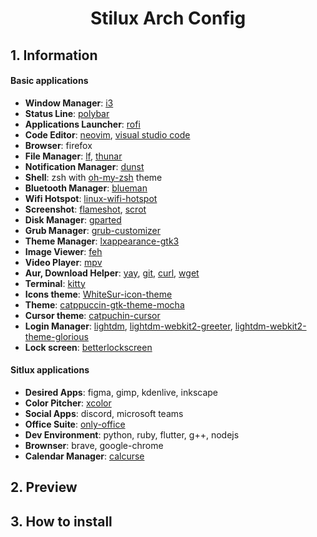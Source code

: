 <h1 align="center" color="#f2b0ff">Stilux Arch Config</h1>

## 1. Information
#### Basic applications
- **Window Manager**: [i3](https://github.com/i3/i3)
- **Status Line**: [polybar](https://github.com/polybar/polybar)
- **Applications Launcher**: [rofi](https://github.com/davatorium/rofi)
- **Code Editor**: [neovim](https://github.com/neovim/neovim), [visual studio code](https://github.com/microsoft/vscode)
- **Browser**: firefox
- **File Manager**: [lf](https://github.com/gokcehan/lf), [thunar](https://github.com/xfce-mirror/thunar)
- **Notification Manager**: [dunst](https://github.com/dunst-project/dunst)
- **Shell**: zsh with [oh-my-zsh](https://github.com/ohmyzsh/ohmyzsh) theme
- **Bluetooth Manager**: [blueman](https://github.com/blueman-project/blueman)
- **Wifi Hotspot**: [linux-wifi-hotspot](https://github.com/lakinduakash/linux-wifi-hotspot)
- **Screenshot**: [flameshot](https://github.com/flameshot-org/flameshot), [scrot](https://github.com/dreamer/scrot)
- **Disk Manager**: [gparted](https://github.com/mgehre/gparted)
- **Grub Manager**: [grub-customizer](https://github.com/mdeguzis/grub-customizer/tree/master)
- **Theme Manager**: [lxappearance-gtk3](https://security.archlinux.org/package/lxappearance-gtk3)
- **Image Viewer**: [feh](https://github.com/derf/feh)
- **Video Player**: [mpv](https://github.com/mpv-player/mpv)
- **Aur, Download Helper**: [yay](https://github.com/Jguer/yay), [git](https://git-scm.com/), [curl](https://github.com/curl/curl), [wget](https://github.com/jay/wget)
- **Terminal**: [kitty](https://github.com/kovidgoyal/kitty)
- **Icons theme**: [WhiteSur-icon-theme](https://github.com/vinceliuice/WhiteSur-icon-theme)
- **Theme**: [catppuccin-gtk-theme-mocha](https://github.com/catppuccin/gtk)
- **Cursor theme**: [catpuchin-cursor](https://github.com/catppuccin/cursors)
- **Login Manager**: [lightdm](https://github.com/canonical/lightdm), [lightdm-webkit2-greeter](https://github.com/antergos/web-greeter), [lightdm-webkit2-theme-glorious](https://github.com/manilarome/lightdm-webkit2-theme-glorious)
- **Lock screen**: [betterlockscreen](https://github.com/betterlockscreen/betterlockscreen)

#### Sitlux applications
- **Desired Apps**: figma, gimp, kdenlive, inkscape
- **Color Pitcher**: [xcolor](https://github.com/Soft/xcolor)
- **Social Apps**: discord, microsoft teams
- **Office Suite**: [only-office](https://github.com/ONLYOFFICE/DesktopEditors)
- **Dev Environment**: python, ruby, flutter, g++, nodejs
- **Brownser**: brave, google-chrome
- **Calendar Manager**: [calcurse](https://github.com/lfos/calcurse)

## 2. Preview



## 3. How to install
